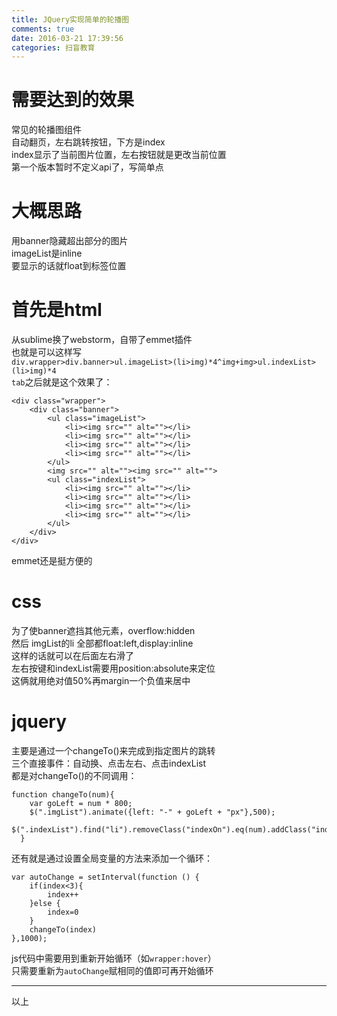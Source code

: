 ```yaml
---
title: JQuery实现简单的轮播图
comments: true
date: 2016-03-21 17:39:56
categories: 扫盲教育
---
```


# 需要达到的效果
常见的轮播图组件  
自动翻页，左右跳转按钮，下方是index  
index显示了当前图片位置，左右按钮就是更改当前位置  
第一个版本暂时不定义api了，写简单点  
# 大概思路
用banner隐藏超出部分的图片   
imageList是inline  
要显示的话就float到标签位置  	
# 首先是html  
从sublime换了webstorm，自带了emmet插件  
也就是可以这样写  
`div.wrapper>div.banner>ul.imageList>(li>img)*4^img+img>ul.indexList>(li>img)*4`  
`tab`之后就是这个效果了：  
```
<div class="wrapper">
    <div class="banner">
        <ul class="imageList">
            <li><img src="" alt=""></li>
            <li><img src="" alt=""></li>
            <li><img src="" alt=""></li>
            <li><img src="" alt=""></li>
        </ul>
        <img src="" alt=""><img src="" alt="">
        <ul class="indexList">
            <li><img src="" alt=""></li>
            <li><img src="" alt=""></li>
            <li><img src="" alt=""></li>
            <li><img src="" alt=""></li>
        </ul>
    </div>
</div>
```

emmet还是挺方便的  

# css
为了使banner遮挡其他元素，overflow:hidden  
然后 imgList的li 全部都float:left,display:inline  
这样的话就可以在后面左右滑了  
左右按键和indexList需要用position:absolute来定位  
这俩就用绝对值50%再margin一个负值来居中  

# jquery
主要是通过一个changeTo()来完成到指定图片的跳转   
三个直接事件：自动换、点击左右、点击indexList  
都是对changeTo()的不同调用：  
```
function changeTo(num){ 
    var goLeft = num * 800;
    $(".imgList").animate({left: "-" + goLeft + "px"},500);
    $(".indexList").find("li").removeClass("indexOn").eq(num).addClass("indexOn");
  }
```
还有就是通过设置全局变量的方法来添加一个循环：  
```
var autoChange = setInterval(function () {
    if(index<3){
        index++
    }else {
        index=0
    }
    changeTo(index)
},1000);
```
js代码中需要用到重新开始循环（如`wrapper:hover`）  
只需要重新为`autoChange`赋相同的值即可再开始循环  
***
以上
